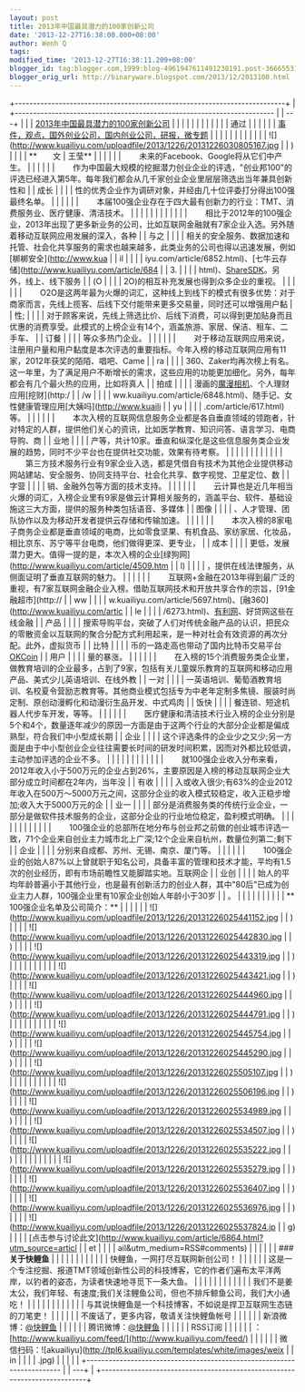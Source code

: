 ```yaml
---
layout: post
title: 2013年中国最具潜力的100家创新公司
date: '2013-12-27T16:38:00.000+08:00'
author: Wenh Q
tags:
modified_time: '2013-12-27T16:38:11.209+08:00'
blogger_id: tag:blogger.com,1999:blog-4961947611491238191.post-3666553164758248354
blogger_orig_url: http://binaryware.blogspot.com/2013/12/2013100.html
---
```

+--------------------------------------------------------------------------+
| +----------------------------------------------------------------------- |
| ---+                                                                     |
| | [2013年中国最具潜力的100家创新公司](http://www.kuailiyu.com/article/6864.html) | |
|                                                                          |
| |                                                                        |
|    |                                                                     |
| | 通过                                                                     |
|  |                                                                       |
| | [事件，观点，国外创业公司，国内创业公司，研报，微专题](http://www.kuailiyu.com/) | |
|                                                                          |
| |                                                                        |
|    |                                                                     |
| | ![](http://www.kuailiyu.com/uploadfile/2013/1226/20131226030805167.jpg |
| )  |                                                                     |
| | **　　文 | 王莹**                                                       | |
|                                                                          |
| | 　　未来的Facebook、Google将从它们中产生。                              | |
|                                                                          |
| | 　　作为中国最大规模的挖掘潜力创业企业的评选，"创业邦100"的评选已经进入第5年。每年我们都会从几千家创业企业里层层筛选出当年兼具创新性和 |
| 成长 |                                                                   |
| | 性的优秀企业作为调研对象，并经由几十位评委打分得出100强最终名单。       | |
|                                                                          |
| | 　　本届100强企业存在于四大最有创新力的行业：TMT、消费服务业、医疗健康、清洁技术。 | |
|                                                                          |
| |                                                                        |
|    |                                                                     |
| | 　　相比于2012年的100强企业，2013年出现了更多新业务的公司，比如互联网金融就有7家企业入选。另外随着移动互联网应用发展的深入，各种 |
| 与之 |                                                                   |
| | 相关的安全服务、数据加速和托管、社会化共享服务的需求也越来越多，此类业务的公司也得以迅速发展，例如[梆梆安全](http://www.kua |
| il |                                                                     |
| | iyu.com/article/6852.html)、[七牛云存储](http://www.kuailiyu.com/article/684 |
| 3. |                                                                     |
| | html)、[ShareSDK](http://www.kuailiyu.com/article/6542.html)。另外，线上、线下服务 |
| (O |                                                                     |
| | 2O)的相互补充发展也得到众多企业的重视。                                 | |
|                                                                          |
| | 　　O2O是这两年最为火爆的词汇，这种线上到线下的模式有很多优势：对于商家而言，先线上揽客、后线下交付能带来更多交易量，同时还可以增强用户黏 |
| 性; |                                                                    |
| | 对于顾客来说，先线上筛选比价、后线下消费，可以得到更加贴身而且优惠的消费享受。此模式的上榜企业有14个，涵盖旅游、家居、保洁、租车、二手车、 |
| 订餐 |                                                                   |
| | 等众多热门企业。                                                        | |
|                                                                          |
| | 　　对于移动互联网应用来说，注册用户量和用户黏度是本次评选的重要指标。今年入榜的移动互联网应用有11家，2012年获奖的陌陌、唱吧、Came |
| ra |                                                                     |
| | 360、Zaker均再次榜上有名。这一年里，为了满足用户不断增长的需求，这些应用的功能更加细化。另外，每年都会有几个最火热的应用，比如将真人 |
| 拍成 |                                                                   |
| | 漫画的[魔漫相机](http://www.kuailiyu.com/article/4427.html)、个人理财应用[挖财](http:/ |
| /w |                                                                     |
| | ww.kuailiyu.com/article/6848.html)、随手记、女性健康管理应用[大姨吗](http://www.kuaili |
| yu |                                                                     |
| | .com/article/617.html)等。                                              |
|  |                                                                       |
| | 　　本次入榜的互联网信息服务企业都是各自垂直领域的领跑者，针对特定的人群，提供他们关心的资讯，比如医学教育、知识问答、语言学习、电商导购、商 |
| 业地 |                                                                   |
| | 产等，共计10家。垂直和纵深化是这些信息服务类企业发展的趋势，同时不少平台也在提供社交功能，效果有待考察。 | |
|                                                                          |
| |                                                                        |
|    |                                                                     |
| | 　　第三方技术服务行业有9家企业入选，都是凭借自有技术为其他企业提供移动网站建站、安全服务、协同支持平台、社会化共享、数字视觉、卫星定位、数 |
| 字营 |                                                                   |
| | 销、金融外包等方面的技术支持。                                          | |
|                                                                          |
| | 　　云计算也是近几年相当火爆的词汇，入榜企业里有9家是做云计算相关服务的，涵盖平台、软件、基础设施这三大方面，提供的服务种类包括语音、多媒体 |
| 图像 |                                                                   |
| | 、人才管理、团队协作以及为移动开发者提供云存储和传输加速。              | |
|                                                                          |
| | 　　本次入榜的8家电子商务企业都是垂直领域的电商，比如零食坚果、有机食品、家纺家居、化妆品，相比京东、苏宁等平台电商，他们做得更深、更专业， |
| 成本 |                                                                   |
| | 更低，发展潜力更大。值得一提的是，本次入榜的企业[绿狗网](http://www.kuailiyu.com/article/4509.htm |
| l) |                                                                     |
| | ，提供在线法律服务，从侧面证明了垂直互联网的魅力。                      | |
|                                                                          |
| | 　　互联网+金融在2013年得到最广泛的重视，有7家互联网金融企业入榜。借助互联网技术和开放共享合作的宗旨，[91金融超市](http:// |
| ww |                                                                     |
| | w.kuailiyu.com/article/5697.html)、[融360](http://www.kuailiyu.com/artic |
| le |                                                                     |
| | /6273.html)、[有利网](http://www.kuailiyu.com/article/6064.html)、好贷网这些在线金融 |
| 产品 |                                                                   |
| | 搜索导购平台，突破了人们对传统金融产品的认识，把民众的零散资金以互联网的聚合分配方式利用起来，是一种对社会有效资源的再次分配。此外，虚拟货币 |
| 比特 |                                                                   |
| | 币的一路走高也带动了国内比特币交易平台[OKCoin](http://www.kuailiyu.com/article/6000.html) |
| 用户 |                                                                   |
| | 量的暴涨。                                                              | |
|                                                                          |
| | 　　在入榜的15个消费服务类企业里，做教育培训的企业最多，占到了9家，包括有关儿童娱乐教育的互联网和移动应用产品、美式少儿英语培训、在线外教 |
| 一对 |                                                                   |
| | 一英语培训、葡萄酒教育培训、名校夏令营励志教育等。其他商业模式包括专为中老年定制多焦镜、服装时尚定制、原创动漫孵化和动漫衍生品开发、中式鸡肉 |
| 饭快 |                                                                   |
| | 餐连锁、短途机器人代步车开发，等等。                                    | |
|                                                                          |
| | 　　医疗健康和清洁技术行业入榜的企业分别是5个和4个，数量逐年减少的原因一方面是由于这两个行业的大部分企业都是偏成熟型，符合我们中小型成长期 |
| 企业 |                                                                   |
| | 这个评选条件的企业少之又少;另一方面是由于中小型创业企业往往需要长时间的研发时间积累，因而对外都比较低调，主动参加评选的企业不多。 | |
|                                                                          |
| |                                                                        |
|    |                                                                     |
| | 　　就100强企业收入分布来看，2012年收入小于500万元的企业占到26%，主要原因是入榜的移动互联网企业大部分成立时间都在2年内，当年没 |
| 有收 |                                                                   |
| | 入或收入很少;有63%的企业2012年收入在500万～5000万元之间，这部分企业的收入模式较稳定，收入正稳步增加;收入大于5000万元的企 |
| 业一 |                                                                   |
| | 部分是消费服务类的传统行业企业，一部分是做软件技术服务的企业，这部分企业的行业地位稳定，盈利模式明确。 | |
|                                                                          |
| |                                                                        |
|    |                                                                     |
| | 　　100强企业的总部所在地分布与创业邦之前做的创业城市评选一致，71个企业来自创业主力城市北上广深;12个企业来自杭州，数量位列第二;剩下 |
| 企业 |                                                                   |
| | 分别来自成都、苏州、无锡、南京、厦门等。                                | |
|                                                                          |
| | 　　100强企业的创始人87%以上曾就职于知名公司，具备丰富的管理和技术才能，平均有1.5次的创业经历，即有市场前瞻性又能脚踏实地。互联网企 |
| 业创 |                                                                   |
| | 始人的平均年龄普遍小于其他行业，也是最有创新活力的创业人群，其中"80后"已成为创业主力人群，100强企业里有10家企业创始人年龄小于30岁 |
| 。 |                                                                    |
| |                                                                        |
|    |                                                                     |
| | **　　100强企业名单及公司简介：**                                       | |
|                                                                          |
| | ![](http://www.kuailiyu.com/uploadfile/2013/1226/20131226025441152.jpg |
| ) |                                                                     |
| | ![](http://www.kuailiyu.com/uploadfile/2013/1226/20131226025442830.jpg |
| ) |                                                                     |
| | ![](http://www.kuailiyu.com/uploadfile/2013/1226/20131226025443319.jpg |
| ) |                                                                     |
| |                                                                        |
|    |                                                                     |
| | ![](http://www.kuailiyu.com/uploadfile/2013/1226/20131226025443421.jpg |
| ) |                                                                     |
| | ![](http://www.kuailiyu.com/uploadfile/2013/1226/20131226025444960.jpg |
| ) |                                                                     |
| | ![](http://www.kuailiyu.com/uploadfile/2013/1226/20131226025444791.jpg |
| ) |                                                                     |
| |                                                                        |
|    |                                                                     |
| | ![](http://www.kuailiyu.com/uploadfile/2013/1226/20131226025445754.jpg |
| ) |                                                                     |
| | ![](http://www.kuailiyu.com/uploadfile/2013/1226/20131226025445290.jpg |
| ) |                                                                     |
| | ![](http://www.kuailiyu.com/uploadfile/2013/1226/20131226025505107.jpg |
| ) |                                                                     |
| |                                                                        |
|    |                                                                     |
| | ![](http://www.kuailiyu.com/uploadfile/2013/1226/20131226025506196.jpg |
| ) |                                                                     |
| | ![](http://www.kuailiyu.com/uploadfile/2013/1226/20131226025534989.jpg |
| ) |                                                                     |
| | ![](http://www.kuailiyu.com/uploadfile/2013/1226/20131226025534507.jpg |
| ) |                                                                     |
| | ![](http://www.kuailiyu.com/uploadfile/2013/1226/20131226025535222.jpg |
| ) |                                                                     |
| |                                                                        |
|    |                                                                     |
| | ![](http://www.kuailiyu.com/uploadfile/2013/1226/20131226025535279.jpg |
| ) |                                                                     |
| | ![](http://www.kuailiyu.com/uploadfile/2013/1226/20131226025536407.jpg |
| ) |                                                                     |
| | ![](http://www.kuailiyu.com/uploadfile/2013/1226/20131226025536976.jpg |
| ) |                                                                     |
| |  ![](http://www.kuailiyu.com/uploadfile/2013/1226/20131226025537824.jp |
| g) |                                                                     |
| | [点击参与讨论此文](http://www.kuailiyu.com/article/6864.html?utm_source=articl |
| et |                                                                     |
| | ail&utm_medium=RSS#comments)                                          |
|    |                                                                     |
| | ### **关于快鲤鱼**                                                       | |
|                                                                          |
| |                                                                        |
|    |                                                                     |
| | 快鲤鱼，一网打尽互联网新创公司！                                        | |
|                                                                          |
| | 这是一个专注挖掘、报道TMT领域创新性公司的科技博客，它的作者们遍布太平洋两岸，以钓者的姿态，为读者快速地寻觅下一条大鱼。 | |
|                                                                          |
| |                                                                        |
|    |                                                                     |
| | 我们不是姜太公，我们年轻、有速度;我们关注鲤鱼公司，但也不排斥鲸鱼公司，我们大小通吃！ | |
|                                                                          |
| |                                                                        |
|    |                                                                     |
| | 与其说快鲤鱼是一个科技博客，不如说是捍卫互联网生态链的刀笔吏！          | |
|                                                                          |
| | 不废话了，更多内容，敬请关注快鲤鱼帐号                                  | |
|                                                                          |
| | 新浪微博：[@快鲤鱼](http://weibo.com/p/1002062696344613/mblog)          | |
|                                                                          |
| | 腾讯微博：[@快鲤鱼](http://t.qq.com/kuailiyucyzone)                     | |
|                                                                          |
| | RSS订阅                                                                  |
|  |                                                                       |
| | ：[http://www.kuailiyu.com/feed/](http://www.kuailiyu.com/feed/)       |
|   |                                                                      |
| | 微信扫码：![akuailiyu](http://tpl6.kuailiyu.com/templates/white/images/weix |
| in |                                                                     |
| | .jpg)                                                                  |
|    |                                                                     |
| +----------------------------------------------------------------------- |
| ---+                                                                     |
+--------------------------------------------------------------------------+
